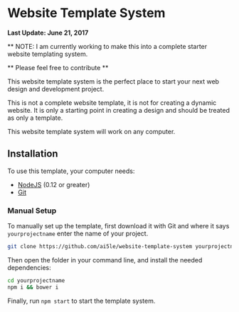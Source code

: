 # Website Template System 

<b>Last Update: June 21, 2017</b>

** NOTE: I am currently working to make this into a complete starter website templating system. 

** Please feel free to contribute **

This website template system is the perfect place to start your next web design and development project.

This is not a complete website template, it is not for creating a dynamic website. It is only a starting point in creating a design and should be treated as only a template.

This website template system will work on any computer.

## Installation

To use this template, your computer needs:

- [NodeJS](https://nodejs.org/en/) (0.12 or greater)
- [Git](https://git-scm.com/)

### Manual Setup

To manually set up the template, first download it with Git and where it says `yourprojectname` enter the name of your project.

```bash
git clone https://github.com/ai5le/website-template-system yourprojectname
```

Then open the folder in your command line, and install the needed dependencies:

```bash
cd yourprojectname
npm i && bower i
```

Finally, run `npm start` to start the template system.
